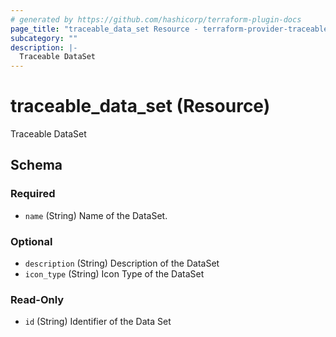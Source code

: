 ```yaml
---
# generated by https://github.com/hashicorp/terraform-plugin-docs
page_title: "traceable_data_set Resource - terraform-provider-traceable"
subcategory: ""
description: |-
  Traceable DataSet
---
```


# traceable_data_set (Resource)

Traceable DataSet



<!-- schema generated by tfplugindocs -->
## Schema

### Required

- `name` (String) Name of the DataSet.

### Optional

- `description` (String) Description of the DataSet
- `icon_type` (String) Icon Type of the DataSet

### Read-Only

- `id` (String) Identifier of the Data Set
